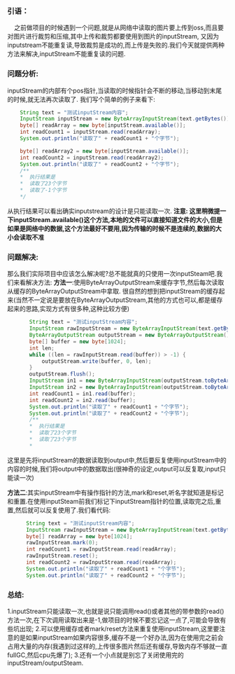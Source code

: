 ### 引语：
&nbsp;&nbsp;&nbsp;&nbsp;之前做项目的时候遇到一个问题,就是从网络中读取的图片要上传到oss,而且要对图片进行裁剪和压缩,其中上传和裁剪都要使用到图片的inputStream,
又因为inputstream不能重复读,导致裁剪是成功的,而上传是失败的.我们今天就提供两种方法来解决,inputStream不能重复读的问题.

### 问题分析:
inputStream的内部有个pos指针,当读取的时候指针会不断的移动,当移动到末尾的时候,就无法再次读取了.
我们写个简单的例子来看下:
```java
    String text = "测试inputStream内容";
    InputStream inputStream = new ByteArrayInputStream(text.getBytes());
    byte[] readArray = new byte[inputStream.available()];
    int readCount1 = inputStream.read(readArray);
    System.out.println("读取了" + readCount1 + "个字节");

    byte[] readArray2 = new byte[inputStream.available()];
    int readCount2 = inputStream.read(readArray2);
    System.out.println("读取了" + readCount2 + "个字节");
    /**
    *  执行结果是
    *  读取了23个字节
    *  读取了-1个字节
    */

```
从执行结果可以看出确实inputstream的设计是只能读取一次.
**注意: 这里稍微提一下inputStream.available()这个方法,本地的文件可以直接知道文件的大小,但是如果是网络中的数据,这个方法最好不要用,因为传输的时候不是连续的,数据的大小会读取不准**

### 问题解决:
那么我们实际项目中应该怎么解决呢?总不能就真的只使用一次inputSteam吧.我们来看解决方法:
**方法一**:使用ByteArrayOutputStream来缓存字节,然后每次读取从缓存的ByteArrayOutputStream中拿取.
很自然的想到把inputStream的缓存起来(当然不一定说是要放在ByteArrayOutputStream,其他的方式也可以,都是缓存起来的思路,实现方式有很多种,这种比较方便)
```java
       String text = "测试inputStream内容";
       InputStream rawInputStream = new ByteArrayInputStream(text.getBytes());
       ByteArrayOutputStream outputStream = new ByteArrayOutputStream();
       byte[] buffer = new byte[1024];
       int len;
       while ((len = rawInputStream.read(buffer)) > -1) {
           outputStream.write(buffer, 0, len);
       }
       outputStream.flush();
       InputStream in1 = new ByteArrayInputStream(outputStream.toByteArray());
       InputStream in2 = new ByteArrayInputStream(outputStream.toByteArray());
       int readCount1 = in1.read(buffer);
       int readCount2 = in2.read(buffer);
       System.out.println("读取了" + readCount1 + "个字节");
       System.out.println("读取了" + readCount2 + "个字节");
       /**
       *  执行结果是
       *  读取了23个字节
       *  读取了23个字节
       *
```
这里是先将inputStream的数据读取到output中,然后要反复使用inputStream中的内容的时候,我们将output中的数据取出(很神奇的设定,output可以反复取,input只能读一次)

**方法二**:其实inputStream中有操作指针的方法,mark和reset,听名字就知道是标记和重置.在使用inputSteam前我们标记下inputStream指针的位置,读取完之后,重置,然后就可以反复使用了.我们看代码:
```java
      String text = "测试inputStream内容";
      InputStream rawInputStream = new ByteArrayInputStream(text.getBytes());
      byte[] readArray = new byte[1024];
      rawInputStream.mark(0);
      int readCount1 = rawInputStream.read(readArray);
      rawInputStream.reset();
      int readCount2 = rawInputStream.read(readArray);
      System.out.println("读取了" + readCount1 + "个字节");
      System.out.println("读取了" + readCount2 + "个字节");
```

### 总结:
1.inputStream只能读取一次,也就是说只能调用read()或者其他的带参数的read()方法一次,在下次调用读取出来是-1,做项目的时候不要忘记这一点了,可能会导致有些坑出现;
2.可以使用缓存或者mark/reset方法来重复使用inputStream,这里要注意的是如果inputStream如果内容很多,缓存不是一个好办法,因为在使用完之前会占用大量的内存(我遇到过这样的,上传很多图片然后还有缓存,导致内存不够就一直fullGC,然后cpu先爆了);
3.还有一个小点就是别忘了关闭使用完的inputStream/outputSteam.
